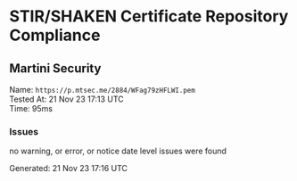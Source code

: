 # STIR/SHAKEN Certificate Repository Compliance

## Martini Security

Name: `https://p.mtsec.me/2884/WFag79zHFLWI.pem`\
Tested At: 21 Nov 23 17:13 UTC\
Time: 95ms

### Issues

no warning, or error, or notice date level issues were found

Generated: 21 Nov 23 17:16 UTC